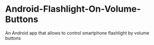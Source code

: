 # Android-Flashlight-On-Volume-Buttons
 An Android app that allows to control smartphone flashlight by volume buttons
